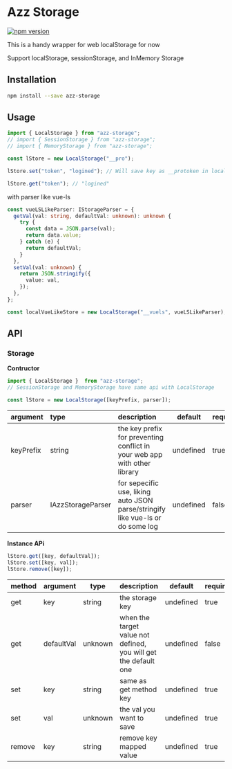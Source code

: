 # Azz Storage

[![npm version](https://badge.fury.io/js/azz-storage.svg)](https://badge.fury.io/js/azz-storage)

This is a handy wrapper for web localStorage for now

Support localStorage, sessionStorage, and InMemory Storage

## Installation

```sh
npm install --save azz-storage
```

## Usage

```ts
import { LocalStorage } from "azz-storage";
// import { SessionStorage } from "azz-storage";
// import { MemoryStorage } from "azz-storage";

const lStore = new LocalStorage("__pro");

lStore.set("token", "logined"); // Will save key as __protoken in localStorage

lStore.get("token"); // "logined"
```

with parser like vue-ls

```ts
const vueLSLikeParser: IStorageParser = {
  getVal(val: string, defaultVal: unknown): unknown {
    try {
      const data = JSON.parse(val);
      return data.value;
    } catch (e) {
      return defaultVal;
    }
  },
  setVal(val: unknown) {
    return JSON.stringify({
      value: val,
    });
  },
};

const localVueLikeStore = new LocalStorage("__vuels", vueLSLikeParser);
```

## API

### Storage

**Contructor**

```js
import { LocalStorage }  from "azz-storage";
// SessionStorage and MemoryStorage have same api with LocalStorage

const lStore = new LocalStorage([keyPrefix, parser]);
```

| argument  | type              | description                                                                    | default   | required |
| :-------- | :---------------- | :----------------------------------------------------------------------------- | --------- | -------- |
| keyPrefix | string            | the key prefix for preventing conflict in your web app with other library      | undefined | true     |
| parser    | IAzzStorageParser | for sepecific use, liking auto JSON parse/stringify like vue-ls or do some log | undefined | false    |

**Instance APi**

```js
lStore.get([key, defaultVal]);
lStore.set([key, val]);
lStore.remove([key]);
```

| method | argument   | type    | description                                                     | default   | required |
| :----- | ---------- | ------- | --------------------------------------------------------------- | --------- | -------- |
| get    | key        | string  | the storage key                                                 | undefined | true     |
| get    | defaultVal | unknown | when the target value not defined, you will get the default one | undefined | false    |
| set    | key        | string  | same as get method key                                          | undefined | true     |
| set    | val        | unknown | the val you want to save                                        | undefined | true     |
| remove | key        | string  | remove key mapped value                                         | undefined | true     |

